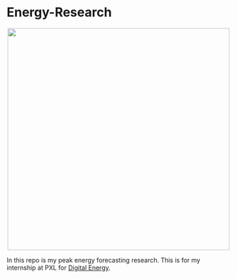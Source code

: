 # Energy-Research

<p align="center">
  <img width="500px" src="https://images.unsplash.com/photo-1562408954-be39449c4962?ixlib=rb-1.2.1&ixid=MnwxMjA3fDB8MHxwaG90by1wYWdlfHx8fGVufDB8fHx8&auto=format&fit=crop&w=3774&q=80">
</p>

In this repo is my peak energy forecasting research. This is for my internship at PXL for [Digital Energy](https://www.pxl.be/Pub/onderzoek/Projecten/Projecten-Smart-ICT/33337-Digital-Energy.html?cel=GUID-264A29238D6747228DDEE08063A1F731).
